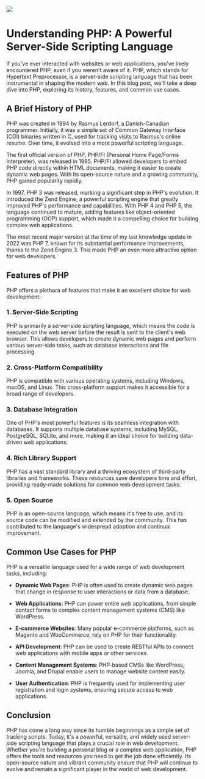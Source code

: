 ![](images/snapshot.png)

# Understanding PHP: A Powerful Server-Side Scripting Language

If you've ever interacted with websites or web applications, you've likely encountered PHP, even if you weren't aware of it. PHP, which stands for Hypertext Preprocessor, is a server-side scripting language that has been instrumental in shaping the modern web. In this blog post, we'll take a deep dive into PHP, exploring its history, features, and common use cases.

## A Brief History of PHP

PHP was created in 1994 by Rasmus Lerdorf, a Danish-Canadian programmer. Initially, it was a simple set of Common Gateway Interface (CGI) binaries written in C, used for tracking visits to Rasmus's online resume. Over time, it evolved into a more powerful scripting language.

The first official version of PHP, PHP/FI (Personal Home Page/Forms Interpreter), was released in 1995. PHP/FI allowed developers to embed PHP code directly within HTML documents, making it easier to create dynamic web pages. With its open-source nature and a growing community, PHP gained popularity rapidly.

In 1997, PHP 3 was released, marking a significant step in PHP's evolution. It introduced the Zend Engine, a powerful scripting engine that greatly improved PHP's performance and capabilities. With PHP 4 and PHP 5, the language continued to mature, adding features like object-oriented programming (OOP) support, which made it a compelling choice for building complex web applications.

The most recent major version at the time of my last knowledge update in 2022 was PHP 7, known for its substantial performance improvements, thanks to the Zend Engine 3. This made PHP an even more attractive option for web developers.

## Features of PHP

PHP offers a plethora of features that make it an excellent choice for web development:

### 1. Server-Side Scripting

PHP is primarily a server-side scripting language, which means the code is executed on the web server before the result is sent to the client's web browser. This allows developers to create dynamic web pages and perform various server-side tasks, such as database interactions and file processing.

### 2. Cross-Platform Compatibility

PHP is compatible with various operating systems, including Windows, macOS, and Linux. This cross-platform support makes it accessible for a broad range of developers.

### 3. Database Integration

One of PHP's most powerful features is its seamless integration with databases. It supports multiple database systems, including MySQL, PostgreSQL, SQLite, and more, making it an ideal choice for building data-driven web applications.

### 4. Rich Library Support

PHP has a vast standard library and a thriving ecosystem of third-party libraries and frameworks. These resources save developers time and effort, providing ready-made solutions for common web development tasks.

### 5. Open Source

PHP is an open-source language, which means it's free to use, and its source code can be modified and extended by the community. This has contributed to the language's widespread adoption and continual improvement.

## Common Use Cases for PHP

PHP is a versatile language used for a wide range of web development tasks, including:

- **Dynamic Web Pages**: PHP is often used to create dynamic web pages that change in response to user interactions or data from a database.

- **Web Applications**: PHP can power entire web applications, from simple contact forms to complex content management systems (CMS) like WordPress.

- **E-commerce Websites**: Many popular e-commerce platforms, such as Magento and WooCommerce, rely on PHP for their functionality.

- **API Development**: PHP can be used to create RESTful APIs to connect web applications with mobile apps or other services.

- **Content Management Systems**: PHP-based CMSs like WordPress, Joomla, and Drupal enable users to manage website content easily.

- **User Authentication**: PHP is frequently used for implementing user registration and login systems, ensuring secure access to web applications.

## Conclusion

PHP has come a long way since its humble beginnings as a simple set of tracking scripts. Today, it's a powerful, versatile, and widely used server-side scripting language that plays a crucial role in web development. Whether you're building a personal blog or a complex web application, PHP offers the tools and resources you need to get the job done efficiently. Its open-source nature and vibrant community ensure that PHP will continue to evolve and remain a significant player in the world of web development.
